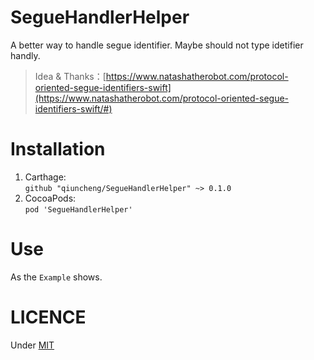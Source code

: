 SegueHandlerHelper
===
A better way to handle segue identifier.
Maybe should not type idetifier handly.

> Idea & Thanks：[https://www.natashatherobot.com/protocol-oriented-segue-identifiers-swift](https://www.natashatherobot.com/protocol-oriented-segue-identifiers-swift/#)

Installation
===
1. Carthage:   
`github "qiuncheng/SegueHandlerHelper" ~> 0.1.0`
2. CocoaPods:  
`pod 'SegueHandlerHelper'`

Use
=== 
As the `Example` shows.

LICENCE
===
Under [MIT](https://github.com/qiuncheng/SegueHandlerHelper/blob/master/LICENSE)
